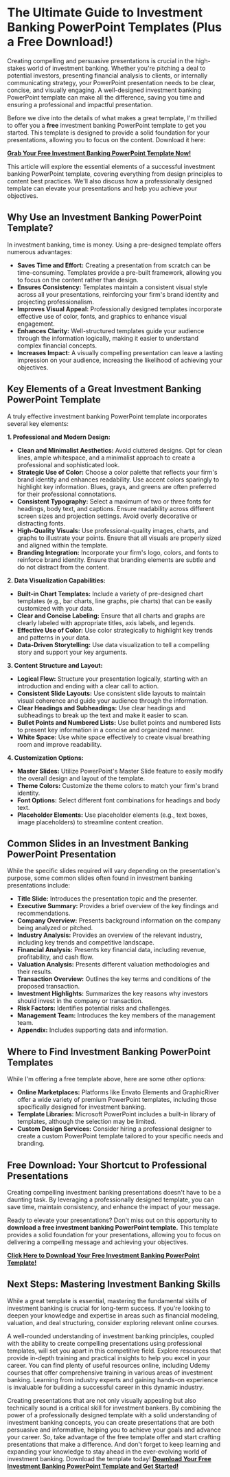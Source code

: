 # The Ultimate Guide to Investment Banking PowerPoint Templates (Plus a Free Download!)

Creating compelling and persuasive presentations is crucial in the high-stakes world of investment banking. Whether you're pitching a deal to potential investors, presenting financial analysis to clients, or internally communicating strategy, your PowerPoint presentation needs to be clear, concise, and visually engaging. A well-designed investment banking PowerPoint template can make all the difference, saving you time and ensuring a professional and impactful presentation.

Before we dive into the details of what makes a great template, I'm thrilled to offer you a **free** investment banking PowerPoint template to get you started. This template is designed to provide a solid foundation for your presentations, allowing you to focus on the content. Download it here:

[**Grab Your Free Investment Banking PowerPoint Template Now!**](https://udemywork.com/investment-banking-powerpoint-template)

This article will explore the essential elements of a successful investment banking PowerPoint template, covering everything from design principles to content best practices. We'll also discuss how a professionally designed template can elevate your presentations and help you achieve your objectives.

## Why Use an Investment Banking PowerPoint Template?

In investment banking, time is money. Using a pre-designed template offers numerous advantages:

*   **Saves Time and Effort:** Creating a presentation from scratch can be time-consuming. Templates provide a pre-built framework, allowing you to focus on the content rather than design.
*   **Ensures Consistency:** Templates maintain a consistent visual style across all your presentations, reinforcing your firm's brand identity and projecting professionalism.
*   **Improves Visual Appeal:** Professionally designed templates incorporate effective use of color, fonts, and graphics to enhance visual engagement.
*   **Enhances Clarity:** Well-structured templates guide your audience through the information logically, making it easier to understand complex financial concepts.
*   **Increases Impact:** A visually compelling presentation can leave a lasting impression on your audience, increasing the likelihood of achieving your objectives.

## Key Elements of a Great Investment Banking PowerPoint Template

A truly effective investment banking PowerPoint template incorporates several key elements:

**1. Professional and Modern Design:**

*   **Clean and Minimalist Aesthetics:** Avoid cluttered designs. Opt for clean lines, ample whitespace, and a minimalist approach to create a professional and sophisticated look.
*   **Strategic Use of Color:** Choose a color palette that reflects your firm's brand identity and enhances readability. Use accent colors sparingly to highlight key information. Blues, grays, and greens are often preferred for their professional connotations.
*   **Consistent Typography:** Select a maximum of two or three fonts for headings, body text, and captions. Ensure readability across different screen sizes and projection settings. Avoid overly decorative or distracting fonts.
*   **High-Quality Visuals:** Use professional-quality images, charts, and graphs to illustrate your points. Ensure that all visuals are properly sized and aligned within the template.
*   **Branding Integration:** Incorporate your firm's logo, colors, and fonts to reinforce brand identity. Ensure that branding elements are subtle and do not distract from the content.

**2. Data Visualization Capabilities:**

*   **Built-in Chart Templates:** Include a variety of pre-designed chart templates (e.g., bar charts, line graphs, pie charts) that can be easily customized with your data.
*   **Clear and Concise Labeling:** Ensure that all charts and graphs are clearly labeled with appropriate titles, axis labels, and legends.
*   **Effective Use of Color:** Use color strategically to highlight key trends and patterns in your data.
*   **Data-Driven Storytelling:** Use data visualization to tell a compelling story and support your key arguments.

**3. Content Structure and Layout:**

*   **Logical Flow:** Structure your presentation logically, starting with an introduction and ending with a clear call to action.
*   **Consistent Slide Layouts:** Use consistent slide layouts to maintain visual coherence and guide your audience through the information.
*   **Clear Headings and Subheadings:** Use clear headings and subheadings to break up the text and make it easier to scan.
*   **Bullet Points and Numbered Lists:** Use bullet points and numbered lists to present key information in a concise and organized manner.
*   **White Space:** Use white space effectively to create visual breathing room and improve readability.

**4. Customization Options:**

*   **Master Slides:** Utilize PowerPoint's Master Slide feature to easily modify the overall design and layout of the template.
*   **Theme Colors:** Customize the theme colors to match your firm's brand identity.
*   **Font Options:** Select different font combinations for headings and body text.
*   **Placeholder Elements:** Use placeholder elements (e.g., text boxes, image placeholders) to streamline content creation.

## Common Slides in an Investment Banking PowerPoint Presentation

While the specific slides required will vary depending on the presentation's purpose, some common slides often found in investment banking presentations include:

*   **Title Slide:** Introduces the presentation topic and the presenter.
*   **Executive Summary:** Provides a brief overview of the key findings and recommendations.
*   **Company Overview:** Presents background information on the company being analyzed or pitched.
*   **Industry Analysis:** Provides an overview of the relevant industry, including key trends and competitive landscape.
*   **Financial Analysis:** Presents key financial data, including revenue, profitability, and cash flow.
*   **Valuation Analysis:** Presents different valuation methodologies and their results.
*   **Transaction Overview:** Outlines the key terms and conditions of the proposed transaction.
*   **Investment Highlights:** Summarizes the key reasons why investors should invest in the company or transaction.
*   **Risk Factors:** Identifies potential risks and challenges.
*   **Management Team:** Introduces the key members of the management team.
*   **Appendix:** Includes supporting data and information.

## Where to Find Investment Banking PowerPoint Templates

While I'm offering a free template above, here are some other options:

*   **Online Marketplaces:** Platforms like Envato Elements and GraphicRiver offer a wide variety of premium PowerPoint templates, including those specifically designed for investment banking.
*   **Template Libraries:** Microsoft PowerPoint includes a built-in library of templates, although the selection may be limited.
*   **Custom Design Services:** Consider hiring a professional designer to create a custom PowerPoint template tailored to your specific needs and branding.

## Free Download: Your Shortcut to Professional Presentations

Creating compelling investment banking presentations doesn't have to be a daunting task. By leveraging a professionally designed template, you can save time, maintain consistency, and enhance the impact of your message.

Ready to elevate your presentations? Don't miss out on this opportunity to **download a free investment banking PowerPoint template.** This template provides a solid foundation for your presentations, allowing you to focus on delivering a compelling message and achieving your objectives.

[**Click Here to Download Your Free Investment Banking PowerPoint Template!**](https://udemywork.com/investment-banking-powerpoint-template)

## Next Steps: Mastering Investment Banking Skills

While a great template is essential, mastering the fundamental skills of investment banking is crucial for long-term success. If you're looking to deepen your knowledge and expertise in areas such as financial modeling, valuation, and deal structuring, consider exploring relevant online courses.

A well-rounded understanding of investment banking principles, coupled with the ability to create compelling presentations using professional templates, will set you apart in this competitive field. Explore resources that provide in-depth training and practical insights to help you excel in your career. You can find plenty of useful resources online, including Udemy courses that offer comprehensive training in various areas of investment banking. Learning from industry experts and gaining hands-on experience is invaluable for building a successful career in this dynamic industry.

Creating presentations that are not only visually appealing but also technically sound is a critical skill for investment bankers. By combining the power of a professionally designed template with a solid understanding of investment banking concepts, you can create presentations that are both persuasive and informative, helping you to achieve your goals and advance your career. So, take advantage of the free template offer and start crafting presentations that make a difference. And don't forget to keep learning and expanding your knowledge to stay ahead in the ever-evolving world of investment banking. Download the template today!
[**Download Your Free Investment Banking PowerPoint Template and Get Started!**](https://udemywork.com/investment-banking-powerpoint-template)
